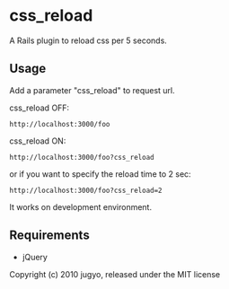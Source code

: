 css_reload
=========

A Rails plugin to reload css per 5 seconds.

Usage
-----

Add a parameter "css_reload" to request url.

css_reload OFF:

    http://localhost:3000/foo

css_reload ON:

    http://localhost:3000/foo?css_reload

or if you want to specify the reload time to 2 sec:

    http://localhost:3000/foo?css_reload=2

It works on development environment.

Requirements
-----

- jQuery

Copyright (c) 2010 jugyo, released under the MIT license
